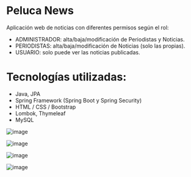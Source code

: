 # Peluca News

Aplicación web de noticias con diferentes permisos según el rol:
  
- ADMINISTRADOR: alta/baja/modificación de Periodistas y Noticias.
- PERIODISTAS: alta/baja/modificación de Noticias (solo las propias).
- USUARIO: solo puede ver las noticias publicadas.

# Tecnologías utilizadas:
- Java, JPA
- Spring Framework (Spring Boot y Spring Security)
- HTML / CSS / Bootstrap
- Lombok, Thymeleaf
- MySQL
  

![image](https://github.com/nzaeta/noticias/assets/106348660/2bf2baaf-f1ea-4763-8d6d-798e9d05402e)

![image](https://github.com/nzaeta/noticias/assets/106348660/3a62f110-0b6f-4902-a6d1-ddf5644a5cad)

![image](https://github.com/nzaeta/noticias/assets/106348660/c398c27c-b0bc-4b73-832d-e10ee7fa0292)

![image](https://github.com/nzaeta/noticias/assets/106348660/b2416350-7788-4a44-82d1-5599a5a3ba01)





